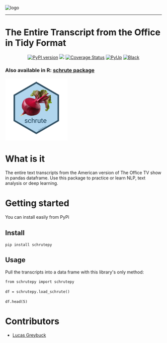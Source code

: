 
![logo](https://github.com/bradlindblad/schrutepy/blob/master/static/logo.png?raw=true)

--------------
# The Entire Transcript from the Office in Tidy Format


<p align='center'><a href="https://badge.fury.io/py/schrutepy"><img src="https://badge.fury.io/py/schrutepy.svg" alt="PyPI version" height="18"></a> <a href="https://travis-ci.org/bradlindblad/schrutepy.svg?branch=master" alt="Travis Build Status"><img src="https://travis-ci.org/bradlindblad/schrutepy.svg?branch=master" /></a> <a href='https://coveralls.io/github/bradlindblad/schrutepy?branch=master'><img src='https://coveralls.io/repos/github/bradlindblad/schrutepy/badge.svg?branch=master' alt='Coverage Status' /></a> <a href='https://pyup.io/repos/github/bradlindblad/schrutepy'><img src='https://pyup.io/repos/github/bradlindblad/schrutepy/shield.svg' alt='PyUp' /></a> <a href='https://github.com/psf/black'><img src='https://camo.githubusercontent.com/28a51fe3a2c05048d8ca8ecd039d6b1619037326/68747470733a2f2f696d672e736869656c64732e696f2f62616467652f636f64652532307374796c652d626c61636b2d3030303030302e737667' alt='Black' /></a> </a>
</p>

### Also available in R: [schrute package](https://bradlindblad.github.io/schrute/)
<a href="https://bradlindblad.github.io/schrute/"><img src="https://raw.githubusercontent.com/bradlindblad/schrute/master/man/figures/logo.png" alt="schrute R package"  height= "200"></a>



# What is it
The entire text transcripts from the American version of The Office TV show in pandas dataframe. Use this package to practice or learn NLP, text analysis or deep learning.

# Getting started
You can install easily from PyPi


## Install
```
pip install schrutepy
```
## Usage
Pull the transcripts into a data frame with this library's only method:

```
from schrutepy import schrutepy

df = schrutepy.load_schrute()

df.head(5)
```

# Contributors
- [Lucas Greybuck](https://github.com/hypercompetent)
